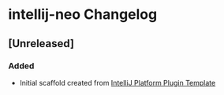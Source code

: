 <!-- Keep a Changelog guide -> https://keepachangelog.com -->

# intellij-neo Changelog

## [Unreleased]
### Added
- Initial scaffold created from [IntelliJ Platform Plugin Template](https://github.com/JetBrains/intellij-platform-plugin-template)
